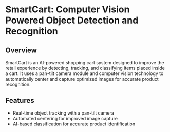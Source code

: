 # SmartCart: Computer Vision Powered Object Detection and Recognition

## Overview

SmartCart is an AI-powered shopping cart system designed to improve the retail experience by detecting, tracking, and classifying items placed inside a cart. It uses a pan-tilt camera module and computer vision technology to automatically center and capture optimized images for accurate product recognition.

## Features
- Real-time object tracking with a pan-tilt camera
- Automated centering for improved image capture
- AI-based classification for accurate product identification
